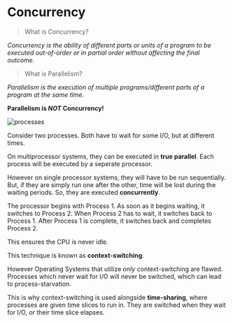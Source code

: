 # Concurrency

> What is Concurrency?

*Concurrency is the ability of different parts or units of a program to be executed out-of-order or in partial order without affecting the final outcome.*

> What is Parallelism?

*Parallelism is the execution of multiple programs/different parts of a program at the same time.*

**Parallelism is *NOT* Concurrency!**

![processes](concurrency.png)

Consider two processes. Both have to wait for some I/O, but at different times.

On multiprocessor systems, they can be executed in **true parallel**. 
Each process will be executed by a seperate processor.

However on single processor systems, they will have to be run sequentially. But, if they are simply run one after the other, time will be lost during the waiting periods.
So, they are executed **concurrently**.

The processor begins with Process 1. As soon as it begins waiting, it switches to Process 2. 
When Process 2 has to wait, it switches back to Process 1.
After Process 1 is complete, it switches back and completes Process 2.

This ensures the CPU is never idle.

This technique is known as **context-switching**.

However Operating Systems that utilize *only* context-switching are flawed. Processes which never wait for I/O will never be switched, which can lead to process-starvation.

This is why context-switching is used alongside **time-sharing**, where processes are given time slices to run in. They are switched when they wait for I/O, *or* their time slice elapses.

